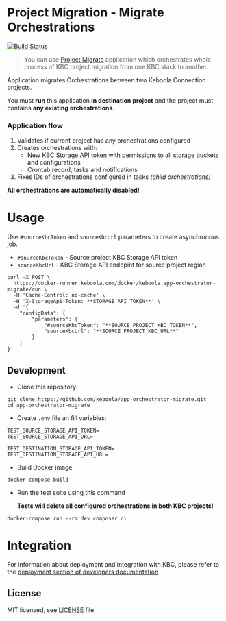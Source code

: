 # Project Migration - Migrate Orchestrations

[![Build Status](https://travis-ci.com/keboola/app-orchestrator-migrate.svg?branch=master)](https://travis-ci.com/keboola/app-orchestrator-migrate)

> You can use [Project Migrate](https://github.com/keboola/app-project-migrate) application which orchestrates whole process of KBC project migration from one KBC stack to another.

Application migrates Orchestrations between two Keboola Connection projects.

You must **run** this application **in destination project** and the project must contains **any existing orchestrations**.

 ### Application flow

1. Validates if current project has any orchestrations configured
2. Creates orchestrations with:
    - New KBC Storage API token with permissions to all storage buckets and configurations
    - Crontab record, tasks and notifications
3. Fixes IDs of orchestrations configured in tasks _(child orchestrations)_

**All orchestrations are automatically disabled!**

# Usage

Use `#sourceKbcToken` and `sourceKbcUrl` parameters to create asynchronous job.

- `#sourceKbcToken` -  Source project KBC Storage API token
- `sourceKbcUrl` -  KBC Storage API endopint for source project region

```
curl -X POST \
  https://docker-runner.keboola.com/docker/keboola.app-orchestrator-migrate/run \
  -H 'Cache-Control: no-cache' \
  -H 'X-StorageApi-Token: **STORAGE_API_TOKEN**' \
  -d '{
	"configData": {
		"parameters": {
			"#sourceKbcToken": "**SOURCE_PROJECT_KBC_TOKEN**",
			"sourceKbcUrl": "**SOURCE_PROJECT_KBC_URL**"
		}
	}
}'
```


## Development
 
- Clone this repository:

```
git clone https://github.com/keboola/app-orchestrator-migrate.git
cd app-orchestrator-migrate
```

- Create `.env` file an fill variables:
    
```
TEST_SOURCE_STORAGE_API_TOKEN=
TEST_SOURCE_STORAGE_API_URL=

TEST_DESTINATION_STORAGE_API_TOKEN=
TEST_DESTINATION_STORAGE_API_URL=
```

- Build Docker image

```
docker-compose build
```

- Run the test suite using this command

    **Tests will delete all configured orchestrations in both KBC projects!**

```
docker-compose run --rm dev composer ci
```
 
 
# Integration

For information about deployment and integration with KBC, please refer to the [deployment section of developers documentation](https://developers.keboola.com/extend/component/deployment/) 

## License

MIT licensed, see [LICENSE](./LICENSE) file.
